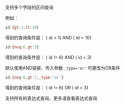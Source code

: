 支持多个字段的区间查询

例如：

```js
id:{gt:1,lt:10}
```
得到的查询条件是： ( id > 1) AND ( id < 10)


```js
id:{neq:6,gt:3}
```
得到的查询条件是： ( id != 6) AND ( id > 3)


默认使用AND链接，传入参数 `_type='or'` 可更改为OR条件


```js
id:{neq:6,gt:3,_type:'or'}
```
得到的查询条件是： ( id != 6) OR ( id > 3)


支持所有的表达式查询，更多请查看表达式查询